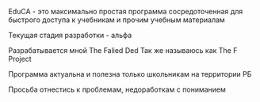 EduCA - это максимально простая программа сосредоточенная для быстрого доступа к учебникам и прочим учебным материалам

Текущая стадия разработки - альфа 

Разрабатывается мной The Falied Ded
Так же называюсь как The F Project


Программа актуальна и полезна только школьникам на территории РБ

Просьба отнестись к проблемам, недоработкам с пониманием 

